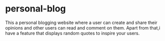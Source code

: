 # personal-blog
This a personal blogging website where a user can create and share their opinions and other users can read and comment on them. Apart from that,i have a feature that displays random quotes to inspire your users.
